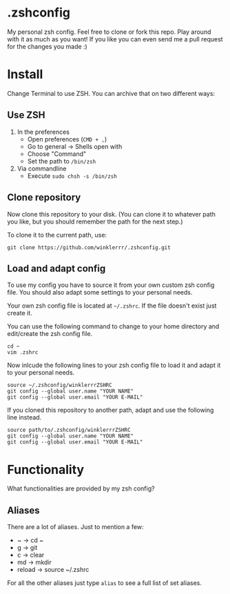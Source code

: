 # .zshconfig
My personal zsh config. Feel free to clone or fork this repo. Play around with it as much as you want! If you like you can even send me a pull request for the changes you made :)

# Install
Change Terminal to use ZSH. You can archive that on two different ways:

## Use ZSH
1. In the preferences
    + Open preferences (`CMD + ,`)
    + Go to general -> Shells open with
    + Choose "Command" 
    + Set the path to `/bin/zsh`
2. Via commandline
    + Execute `sudo chsh -s /bin/zsh`

## Clone repository
Now clone this repository to your disk. (You can clone it to whatever path you like, but you should remember the path for the next step.)

To clone it to the current path, use:

```{bash}
git clone https://github.com/winklerrr/.zshconfig.git
```

## Load and adapt config
To use my config you have to source it from your own custom zsh config file. You should also adapt some settings to your personal needs. 

Your own zsh config file is located at ```~/.zshrc```. If the file doesn't exist just create it.

You can use the following command to change to your home directory and edit/create the zsh config file.

```{bash}
cd ~
vim .zshrc
```

Now inlcude the following lines to your zsh config file to load it and adapt it to your personal needs.

```{bash}
source ~/.zshconfig/winklerrrZSHRC
git config --global user.name "YOUR NAME" 
git config --global user.email "YOUR E-MAIL" 
```

If you cloned this repository to another path, adapt and use the following line instead.

```{bash}
source path/to/.zshconfig/winklerrrZSHRC
git config --global user.name "YOUR NAME" 
git config --global user.email "YOUR E-MAIL" 
```

# Functionality
What functionalities are provided by my zsh config?

## Aliases
There are a lot of aliases. Just to mention a few:

* ~		->	cd ~
* g		->	git
* c		->	clear
* md		-> 	mkdir
* reload	->	source ~/.zshrc

For all the other aliases just type `alias` to see a full list of set aliases.
